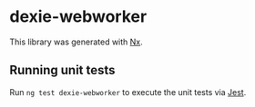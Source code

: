 # dexie-webworker

This library was generated with [Nx](https://nx.dev).

## Running unit tests

Run `ng test dexie-webworker` to execute the unit tests via [Jest](https://jestjs.io).
